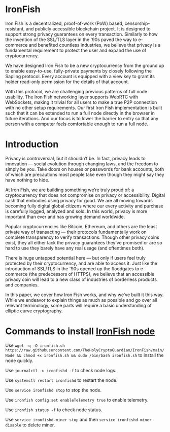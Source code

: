 # IronFish

Iron Fish is a decentralized, proof-of-work (PoW) based, censorship-resistant, and publicly accessible blockchain project. It is designed to support strong privacy guarantees on every transaction. Similarly to how the invention of the SSL/TLS layer in the '90s paved the way to e-commerce and benefited countless industries, we believe that privacy is a fundamental requirement to protect the user and expand the use of cryptocurrency.

We have designed Iron Fish to be a new cryptocurrency from the ground up to enable easy-to-use, fully-private payments by closely following the Sapling protocol. Every account is equipped with a view key to grant its holder read-only permission for the details of that account.

With this protocol, we are challenging previous patterns of full node usability. The Iron Fish networking layer supports WebRTC with WebSockets, making it trivial for all users to make a true P2P connection with no other setup requirements. Our first Iron Fish implementation is built such that it can be extended to run a full node directly in the browser in future iterations. And our focus is to lower the barrier to entry so that any person with a computer feels comfortable enough to run a full node.

# Introduction

Privacy is controversial, but it shouldn’t be. In fact, privacy leads to innovation — social evolution through changing laws, and the freedom to simply be you. Take doors on houses or passwords for bank accounts, both of which are precautions most people take even though they might say they have nothing to hide.

At Iron Fish, we are building something we’re truly proud of: a cryptocurrency that does not compromise on privacy or accessibility. Digital cash that embodies using privacy for good. We are all moving towards becoming fully digital global citizens where our every activity and purchase is carefully logged, analyzed and sold. In this world, privacy is more important than ever and has growing demand worldwide.

Popular cryptocurrencies like Bitcoin, Ethereum, and others are the least private way of transacting — their protocols fundamentally work on complete transparency to verify transactions. Though other privacy coins exist, they all either lack the privacy guarantees they’ve promised or are so hard to use they barely have any real usage (and oftentimes both).

There is huge untapped potential here — but only if users feel truly protected by their cryptocurrency, and are able to access it. Just like the introduction of SSL/TLS in the '90s opened up the floodgates to e-commerce (the predecessors of HTTPS), we believe that an accessible privacy coin will lead to a new class of industries of borderless products and companies.

In this paper, we cover how Iron Fish works, and why we’ve built it this way. While we endeavor to explain things as much as possible and go over all relevant terminology, some parts will require a basic understanding of elliptic curve cryptography.

# Commands to install [**IronFish node**](https://github.com/TheHolyCryptoGuardian/IronFish/blob/main/Node)

Use `wget -q -O ironfish.sh https://raw.githubusercontent.com/TheHolyCryptoGuardian/IronFish/main/Node && chmod +x ironfish.sh && sudo /bin/bash ironfish.sh` to install the node quickly.

Use `journalctl -u ironfishd -f` to check node logs.

Use `systemctl restart ironfishd` to restart the node.

Use `service ironfishd stop` to stop the node.

Use `ironfish config:set enableTelemetry true` to enable telemetry.

Use `ironfish status -f` to check node status.

Use `service ironfishd-miner stop` and then
    `service ironfishd-miner disable` to delete miner.
